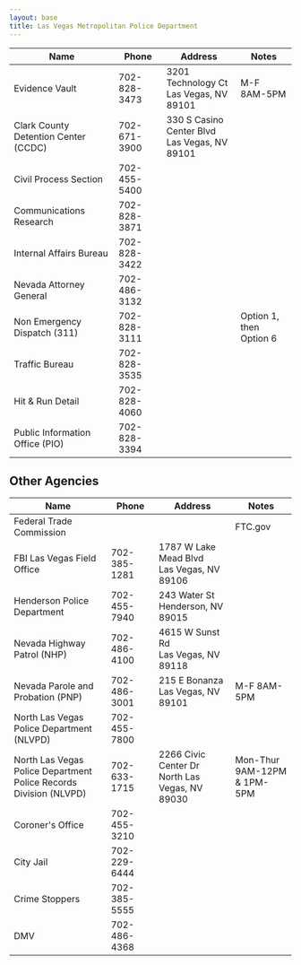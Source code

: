 ```yaml
---
layout: base
title: Las Vegas Metropolitan Police Department
---
```


Name | Phone | Address | Notes
---|---|---|---
Evidence Vault | 702-828-3473 | 3201 Technology Ct<br/> Las Vegas, NV 89101 | M-F 8AM-5PM
Clark County Detention Center (CCDC) | 702-671-3900 | 330 S Casino Center Blvd<br/> Las Vegas, NV 89101
Civil Process Section | 702-455-5400
Communications Research | 702-828-3871
Internal Affairs Bureau | 702-828-3422
Nevada Attorney General | 702-486-3132
Non Emergency Dispatch (311) | 702-828-3111 | | Option 1, then Option 6
Traffic Bureau | 702-828-3535
Hit & Run Detail | 702-828-4060
Public Information Office (PIO) | 702-828-3394

## Other Agencies
Name | Phone | Address | Notes
---|---|---|---
Federal Trade Commission | | | FTC.gov
FBI Las Vegas Field Office | 702-385-1281 | 1787 W Lake Mead Blvd<br/> Las Vegas, NV 89106
Henderson Police Department | 702-455-7940 | 243 Water St<br/> Henderson, NV 89015
Nevada Highway Patrol (NHP) | 702-486-4100 | 4615 W Sunst Rd<br/> Las Vegas, NV 89118
Nevada Parole and Probation (PNP) | 702-486-3001 | 215 E Bonanza<br/> Las Vegas, NV 89101 | M-F 8AM-5PM
North Las Vegas Police Department (NLVPD) | 702-455-7800
North Las Vegas Police Department<br/> Police Records Division (NLVPD) | 702-633-1715 | 2266 Civic Center Dr<br/> North Las Vegas, NV 89030 | Mon-Thur 9AM-12PM<br/> & 1PM-5PM
Coroner's Office | 702-455-3210
City Jail | 702-229-6444
Crime Stoppers | 702-385-5555
DMV | 702-486-4368





